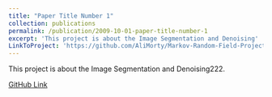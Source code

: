 ```yaml
---
title: "Paper Title Number 1"
collection: publications
permalink: /publication/2009-10-01-paper-title-number-1
excerpt: 'This project is about the Image Segmentation and Denoising'
LinkToProject: 'https://github.com/AliMorty/Markov-Random-Field-Project'
---
```

This project is about the Image Segmentation and Denoising222.

[GitHub Link](https://github.com/AliMorty/Markov-Random-Field-Project)


